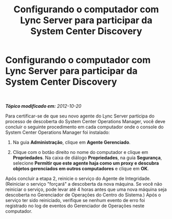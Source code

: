 ﻿---
title: Configurando o computador com Lync Server para participar da System Center Discovery
TOCTitle: Configurando o computador com Lync Server para participar da System Center Discovery
ms:assetid: 2f9c9cb0-3120-4571-9cd2-657c2123fe21
ms:mtpsurl: https://technet.microsoft.com/pt-br/library/JJ204776(v=OCS.15)
ms:contentKeyID: 49306271
ms.date: 05/19/2016
mtps_version: v=OCS.15
ms.translationtype: HT
---

# Configurando o computador com Lync Server para participar da System Center Discovery

 

_**Tópico modificado em:** 2012-10-20_

Para certificar-se de que seu novo agente do Lync Server participa do processo de descoberta do System Center Operations Manager, você deve concluir o seguinte procedimento em cada computador onde o console do System Center Operations Manager foi instalado:

1.  Na guia **Administração**, clique em **Agente Gerenciado**.

2.  Clique com o botão direito no nome do computador e clique em **Propriedades**. Na caixa de diálogo **Propriedades**, na guia **Segurança**, selecione **Permitir que este agente haja como um proxy e descubra objetos gerenciados em outros computadores** e clique em **OK**.

Após concluir a etapa 2, reinicie o serviço do Agente de Integridade. (Reiniciar o serviço "forçará" a descoberta da nova máquina. Se você não reiniciar o serviço, pode levar até 4 horas antes que uma nova máquina seja descoberta no Gerenciador de Operações do Centro do Sistema.) Após o serviço ter sido reiniciado, verifique se nenhum evento de erro foi registrado no log de eventos do Gerenciador de Operações neste computador.

